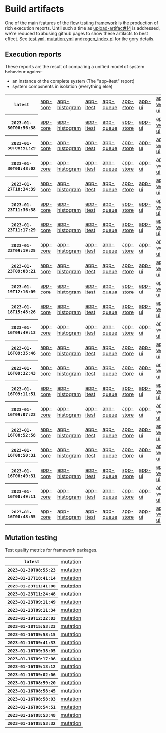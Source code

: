 # Build artifacts

One of the main features of the [flow testing framework](https://github.com/Mastercard/flow) is the production of rich execution reports.
Until such a time as [upload-artifact#14](https://github.com/actions/upload-artifact/issues/14) is addressed, we're reduced to abusing github pages to show these artifacts to best effect.
See [test.yml](https://github.com/Mastercard/flow/blob/main/.github/workflows/test.yml), [mutation.yml](https://github.com/Mastercard/flow/blob/main/.github/workflows/mutation.yml) and [regen_index.pl](https://github.com/Mastercard/flow/blob/pages/regen_index.pl) for the gory details.

## Execution reports

These reports are the result of comparing a unified model of system behaviour against:
 * an instance of the complete system (The "app-itest" report)
 * system components in isolation (everything else)

<!-- start:execution -->
<table>
	<tbody>
		<tr> <th><code>latest</code></th>
			<td><a href="execution/latest/flow_execution_reports/example/app-core/target/mctf/latest/index.html">app-core</a></td>
			<td><a href="execution/latest/flow_execution_reports/example/app-histogram/target/mctf/latest/index.html">app-histogram</a></td>
			<td><a href="execution/latest/flow_execution_reports/example/app-itest/target/mctf/latest/index.html">app-itest</a></td>
			<td><a href="execution/latest/flow_execution_reports/example/app-queue/target/mctf/latest/index.html">app-queue</a></td>
			<td><a href="execution/latest/flow_execution_reports/example/app-store/target/mctf/latest/index.html">app-store</a></td>
			<td><a href="execution/latest/flow_execution_reports/example/app-ui/target/mctf/latest/index.html">app-ui</a></td>
			<td><a href="execution/latest/flow_execution_reports/example/app-web-ui/target/mctf/latest/index.html">app-web-ui</a></td>
		</tr>
		<tr> <th><code>2023-01-30T08:56:38</code></th>
			<td><a href="execution/1675068998/flow_execution_reports/example/app-core/target/mctf/latest/index.html">app-core</a></td>
			<td><a href="execution/1675068998/flow_execution_reports/example/app-histogram/target/mctf/latest/index.html">app-histogram</a></td>
			<td><a href="execution/1675068998/flow_execution_reports/example/app-itest/target/mctf/latest/index.html">app-itest</a></td>
			<td><a href="execution/1675068998/flow_execution_reports/example/app-queue/target/mctf/latest/index.html">app-queue</a></td>
			<td><a href="execution/1675068998/flow_execution_reports/example/app-store/target/mctf/latest/index.html">app-store</a></td>
			<td><a href="execution/1675068998/flow_execution_reports/example/app-ui/target/mctf/latest/index.html">app-ui</a></td>
			<td><a href="execution/1675068998/flow_execution_reports/example/app-web-ui/target/mctf/latest/index.html">app-web-ui</a></td>
		</tr>
		<tr> <th><code>2023-01-30T08:51:29</code></th>
			<td><a href="execution/1675068689/flow_execution_reports/example/app-core/target/mctf/latest/index.html">app-core</a></td>
			<td><a href="execution/1675068689/flow_execution_reports/example/app-histogram/target/mctf/latest/index.html">app-histogram</a></td>
			<td><a href="execution/1675068689/flow_execution_reports/example/app-itest/target/mctf/latest/index.html">app-itest</a></td>
			<td><a href="execution/1675068689/flow_execution_reports/example/app-queue/target/mctf/latest/index.html">app-queue</a></td>
			<td><a href="execution/1675068689/flow_execution_reports/example/app-store/target/mctf/latest/index.html">app-store</a></td>
			<td><a href="execution/1675068689/flow_execution_reports/example/app-ui/target/mctf/latest/index.html">app-ui</a></td>
			<td><a href="execution/1675068689/flow_execution_reports/example/app-web-ui/target/mctf/latest/index.html">app-web-ui</a></td>
		</tr>
		<tr> <th><code>2023-01-30T08:48:02</code></th>
			<td><a href="execution/1675068482/flow_execution_reports/example/app-core/target/mctf/latest/index.html">app-core</a></td>
			<td><a href="execution/1675068482/flow_execution_reports/example/app-histogram/target/mctf/latest/index.html">app-histogram</a></td>
			<td><a href="execution/1675068482/flow_execution_reports/example/app-itest/target/mctf/latest/index.html">app-itest</a></td>
			<td><a href="execution/1675068482/flow_execution_reports/example/app-queue/target/mctf/latest/index.html">app-queue</a></td>
			<td><a href="execution/1675068482/flow_execution_reports/example/app-store/target/mctf/latest/index.html">app-store</a></td>
			<td><a href="execution/1675068482/flow_execution_reports/example/app-ui/target/mctf/latest/index.html">app-ui</a></td>
			<td><a href="execution/1675068482/flow_execution_reports/example/app-web-ui/target/mctf/latest/index.html">app-web-ui</a></td>
		</tr>
		<tr> <th><code>2023-01-27T18:34:39</code></th>
			<td><a href="execution/1674844479/flow_execution_reports/example/app-core/target/mctf/latest/index.html">app-core</a></td>
			<td><a href="execution/1674844479/flow_execution_reports/example/app-histogram/target/mctf/latest/index.html">app-histogram</a></td>
			<td><a href="execution/1674844479/flow_execution_reports/example/app-itest/target/mctf/latest/index.html">app-itest</a></td>
			<td><a href="execution/1674844479/flow_execution_reports/example/app-queue/target/mctf/latest/index.html">app-queue</a></td>
			<td><a href="execution/1674844479/flow_execution_reports/example/app-store/target/mctf/latest/index.html">app-store</a></td>
			<td><a href="execution/1674844479/flow_execution_reports/example/app-ui/target/mctf/latest/index.html">app-ui</a></td>
			<td><a href="execution/1674844479/flow_execution_reports/example/app-web-ui/target/mctf/latest/index.html">app-web-ui</a></td>
		</tr>
		<tr> <th><code>2023-01-23T11:36:38</code></th>
			<td><a href="execution/1674473798/flow_execution_reports/example/app-core/target/mctf/latest/index.html">app-core</a></td>
			<td><a href="execution/1674473798/flow_execution_reports/example/app-histogram/target/mctf/latest/index.html">app-histogram</a></td>
			<td><a href="execution/1674473798/flow_execution_reports/example/app-itest/target/mctf/latest/index.html">app-itest</a></td>
			<td><a href="execution/1674473798/flow_execution_reports/example/app-queue/target/mctf/latest/index.html">app-queue</a></td>
			<td><a href="execution/1674473798/flow_execution_reports/example/app-store/target/mctf/latest/index.html">app-store</a></td>
			<td><a href="execution/1674473798/flow_execution_reports/example/app-ui/target/mctf/latest/index.html">app-ui</a></td>
			<td><a href="execution/1674473798/flow_execution_reports/example/app-web-ui/target/mctf/latest/index.html">app-web-ui</a></td>
		</tr>
		<tr> <th><code>2023-01-23T11:17:29</code></th>
			<td><a href="execution/1674472649/flow_execution_reports/example/app-core/target/mctf/latest/index.html">app-core</a></td>
			<td><a href="execution/1674472649/flow_execution_reports/example/app-histogram/target/mctf/latest/index.html">app-histogram</a></td>
			<td><a href="execution/1674472649/flow_execution_reports/example/app-itest/target/mctf/latest/index.html">app-itest</a></td>
			<td><a href="execution/1674472649/flow_execution_reports/example/app-queue/target/mctf/latest/index.html">app-queue</a></td>
			<td><a href="execution/1674472649/flow_execution_reports/example/app-store/target/mctf/latest/index.html">app-store</a></td>
			<td><a href="execution/1674472649/flow_execution_reports/example/app-ui/target/mctf/latest/index.html">app-ui</a></td>
			<td><a href="execution/1674472649/flow_execution_reports/example/app-web-ui/target/mctf/latest/index.html">app-web-ui</a></td>
		</tr>
		<tr> <th><code>2023-01-23T09:19:25</code></th>
			<td><a href="execution/1674465565/flow_execution_reports/example/app-core/target/mctf/latest/index.html">app-core</a></td>
			<td><a href="execution/1674465565/flow_execution_reports/example/app-histogram/target/mctf/latest/index.html">app-histogram</a></td>
			<td><a href="execution/1674465565/flow_execution_reports/example/app-itest/target/mctf/latest/index.html">app-itest</a></td>
			<td><a href="execution/1674465565/flow_execution_reports/example/app-queue/target/mctf/latest/index.html">app-queue</a></td>
			<td><a href="execution/1674465565/flow_execution_reports/example/app-store/target/mctf/latest/index.html">app-store</a></td>
			<td><a href="execution/1674465565/flow_execution_reports/example/app-ui/target/mctf/latest/index.html">app-ui</a></td>
			<td><a href="execution/1674465565/flow_execution_reports/example/app-web-ui/target/mctf/latest/index.html">app-web-ui</a></td>
		</tr>
		<tr> <th><code>2023-01-23T09:08:21</code></th>
			<td><a href="execution/1674464901/flow_execution_reports/example/app-core/target/mctf/latest/index.html">app-core</a></td>
			<td><a href="execution/1674464901/flow_execution_reports/example/app-histogram/target/mctf/latest/index.html">app-histogram</a></td>
			<td><a href="execution/1674464901/flow_execution_reports/example/app-itest/target/mctf/latest/index.html">app-itest</a></td>
			<td><a href="execution/1674464901/flow_execution_reports/example/app-queue/target/mctf/latest/index.html">app-queue</a></td>
			<td><a href="execution/1674464901/flow_execution_reports/example/app-store/target/mctf/latest/index.html">app-store</a></td>
			<td><a href="execution/1674464901/flow_execution_reports/example/app-ui/target/mctf/latest/index.html">app-ui</a></td>
			<td><a href="execution/1674464901/flow_execution_reports/example/app-web-ui/target/mctf/latest/index.html">app-web-ui</a></td>
		</tr>
		<tr> <th><code>2023-01-19T12:16:09</code></th>
			<td><a href="execution/1674130569/flow_execution_reports/example/app-core/target/mctf/latest/index.html">app-core</a></td>
			<td><a href="execution/1674130569/flow_execution_reports/example/app-histogram/target/mctf/latest/index.html">app-histogram</a></td>
			<td><a href="execution/1674130569/flow_execution_reports/example/app-itest/target/mctf/latest/index.html">app-itest</a></td>
			<td><a href="execution/1674130569/flow_execution_reports/example/app-queue/target/mctf/latest/index.html">app-queue</a></td>
			<td><a href="execution/1674130569/flow_execution_reports/example/app-store/target/mctf/latest/index.html">app-store</a></td>
			<td><a href="execution/1674130569/flow_execution_reports/example/app-ui/target/mctf/latest/index.html">app-ui</a></td>
			<td><a href="execution/1674130569/flow_execution_reports/example/app-web-ui/target/mctf/latest/index.html">app-web-ui</a></td>
		</tr>
		<tr> <th><code>2023-01-18T15:48:26</code></th>
			<td><a href="execution/1674056906/flow_execution_reports/example/app-core/target/mctf/latest/index.html">app-core</a></td>
			<td><a href="execution/1674056906/flow_execution_reports/example/app-histogram/target/mctf/latest/index.html">app-histogram</a></td>
			<td><a href="execution/1674056906/flow_execution_reports/example/app-itest/target/mctf/latest/index.html">app-itest</a></td>
			<td><a href="execution/1674056906/flow_execution_reports/example/app-queue/target/mctf/latest/index.html">app-queue</a></td>
			<td><a href="execution/1674056906/flow_execution_reports/example/app-store/target/mctf/latest/index.html">app-store</a></td>
			<td><a href="execution/1674056906/flow_execution_reports/example/app-ui/target/mctf/latest/index.html">app-ui</a></td>
			<td><a href="execution/1674056906/flow_execution_reports/example/app-web-ui/target/mctf/latest/index.html">app-web-ui</a></td>
		</tr>
		<tr> <th><code>2023-01-16T09:49:13</code></th>
			<td><a href="execution/1673862553/flow_execution_reports/example/app-core/target/mctf/latest/index.html">app-core</a></td>
			<td><a href="execution/1673862553/flow_execution_reports/example/app-histogram/target/mctf/latest/index.html">app-histogram</a></td>
			<td><a href="execution/1673862553/flow_execution_reports/example/app-itest/target/mctf/latest/index.html">app-itest</a></td>
			<td><a href="execution/1673862553/flow_execution_reports/example/app-queue/target/mctf/latest/index.html">app-queue</a></td>
			<td><a href="execution/1673862553/flow_execution_reports/example/app-store/target/mctf/latest/index.html">app-store</a></td>
			<td><a href="execution/1673862553/flow_execution_reports/example/app-ui/target/mctf/latest/index.html">app-ui</a></td>
			<td><a href="execution/1673862553/flow_execution_reports/example/app-web-ui/target/mctf/latest/index.html">app-web-ui</a></td>
		</tr>
		<tr> <th><code>2023-01-16T09:35:46</code></th>
			<td><a href="execution/1673861746/flow_execution_reports/example/app-core/target/mctf/latest/index.html">app-core</a></td>
			<td><a href="execution/1673861746/flow_execution_reports/example/app-histogram/target/mctf/latest/index.html">app-histogram</a></td>
			<td><a href="execution/1673861746/flow_execution_reports/example/app-itest/target/mctf/latest/index.html">app-itest</a></td>
			<td><a href="execution/1673861746/flow_execution_reports/example/app-queue/target/mctf/latest/index.html">app-queue</a></td>
			<td><a href="execution/1673861746/flow_execution_reports/example/app-store/target/mctf/latest/index.html">app-store</a></td>
			<td><a href="execution/1673861746/flow_execution_reports/example/app-ui/target/mctf/latest/index.html">app-ui</a></td>
			<td><a href="execution/1673861746/flow_execution_reports/example/app-web-ui/target/mctf/latest/index.html">app-web-ui</a></td>
		</tr>
		<tr> <th><code>2023-01-16T09:32:43</code></th>
			<td><a href="execution/1673861563/flow_execution_reports/example/app-core/target/mctf/latest/index.html">app-core</a></td>
			<td><a href="execution/1673861563/flow_execution_reports/example/app-histogram/target/mctf/latest/index.html">app-histogram</a></td>
			<td><a href="execution/1673861563/flow_execution_reports/example/app-itest/target/mctf/latest/index.html">app-itest</a></td>
			<td><a href="execution/1673861563/flow_execution_reports/example/app-queue/target/mctf/latest/index.html">app-queue</a></td>
			<td><a href="execution/1673861563/flow_execution_reports/example/app-store/target/mctf/latest/index.html">app-store</a></td>
			<td><a href="execution/1673861563/flow_execution_reports/example/app-ui/target/mctf/latest/index.html">app-ui</a></td>
			<td><a href="execution/1673861563/flow_execution_reports/example/app-web-ui/target/mctf/latest/index.html">app-web-ui</a></td>
		</tr>
		<tr> <th><code>2023-01-16T09:11:51</code></th>
			<td><a href="execution/1673860311/flow_execution_reports/example/app-core/target/mctf/latest/index.html">app-core</a></td>
			<td><a href="execution/1673860311/flow_execution_reports/example/app-histogram/target/mctf/latest/index.html">app-histogram</a></td>
			<td><a href="execution/1673860311/flow_execution_reports/example/app-itest/target/mctf/latest/index.html">app-itest</a></td>
			<td><a href="execution/1673860311/flow_execution_reports/example/app-queue/target/mctf/latest/index.html">app-queue</a></td>
			<td><a href="execution/1673860311/flow_execution_reports/example/app-store/target/mctf/latest/index.html">app-store</a></td>
			<td><a href="execution/1673860311/flow_execution_reports/example/app-ui/target/mctf/latest/index.html">app-ui</a></td>
			<td><a href="execution/1673860311/flow_execution_reports/example/app-web-ui/target/mctf/latest/index.html">app-web-ui</a></td>
		</tr>
		<tr> <th><code>2023-01-16T09:07:23</code></th>
			<td><a href="execution/1673860043/flow_execution_reports/example/app-core/target/mctf/latest/index.html">app-core</a></td>
			<td><a href="execution/1673860043/flow_execution_reports/example/app-histogram/target/mctf/latest/index.html">app-histogram</a></td>
			<td><a href="execution/1673860043/flow_execution_reports/example/app-itest/target/mctf/latest/index.html">app-itest</a></td>
			<td><a href="execution/1673860043/flow_execution_reports/example/app-queue/target/mctf/latest/index.html">app-queue</a></td>
			<td><a href="execution/1673860043/flow_execution_reports/example/app-store/target/mctf/latest/index.html">app-store</a></td>
			<td><a href="execution/1673860043/flow_execution_reports/example/app-ui/target/mctf/latest/index.html">app-ui</a></td>
			<td><a href="execution/1673860043/flow_execution_reports/example/app-web-ui/target/mctf/latest/index.html">app-web-ui</a></td>
		</tr>
		<tr> <th><code>2023-01-16T08:52:58</code></th>
			<td><a href="execution/1673859178/flow_execution_reports/example/app-core/target/mctf/latest/index.html">app-core</a></td>
			<td><a href="execution/1673859178/flow_execution_reports/example/app-histogram/target/mctf/latest/index.html">app-histogram</a></td>
			<td><a href="execution/1673859178/flow_execution_reports/example/app-itest/target/mctf/latest/index.html">app-itest</a></td>
			<td><a href="execution/1673859178/flow_execution_reports/example/app-queue/target/mctf/latest/index.html">app-queue</a></td>
			<td><a href="execution/1673859178/flow_execution_reports/example/app-store/target/mctf/latest/index.html">app-store</a></td>
			<td><a href="execution/1673859178/flow_execution_reports/example/app-ui/target/mctf/latest/index.html">app-ui</a></td>
			<td><a href="execution/1673859178/flow_execution_reports/example/app-web-ui/target/mctf/latest/index.html">app-web-ui</a></td>
		</tr>
		<tr> <th><code>2023-01-16T08:50:31</code></th>
			<td><a href="execution/1673859031/flow_execution_reports/example/app-core/target/mctf/latest/index.html">app-core</a></td>
			<td><a href="execution/1673859031/flow_execution_reports/example/app-histogram/target/mctf/latest/index.html">app-histogram</a></td>
			<td><a href="execution/1673859031/flow_execution_reports/example/app-itest/target/mctf/latest/index.html">app-itest</a></td>
			<td><a href="execution/1673859031/flow_execution_reports/example/app-queue/target/mctf/latest/index.html">app-queue</a></td>
			<td><a href="execution/1673859031/flow_execution_reports/example/app-store/target/mctf/latest/index.html">app-store</a></td>
			<td><a href="execution/1673859031/flow_execution_reports/example/app-ui/target/mctf/latest/index.html">app-ui</a></td>
			<td><a href="execution/1673859031/flow_execution_reports/example/app-web-ui/target/mctf/latest/index.html">app-web-ui</a></td>
		</tr>
		<tr> <th><code>2023-01-16T08:49:31</code></th>
			<td><a href="execution/1673858971/flow_execution_reports/example/app-core/target/mctf/latest/index.html">app-core</a></td>
			<td><a href="execution/1673858971/flow_execution_reports/example/app-histogram/target/mctf/latest/index.html">app-histogram</a></td>
			<td><a href="execution/1673858971/flow_execution_reports/example/app-itest/target/mctf/latest/index.html">app-itest</a></td>
			<td><a href="execution/1673858971/flow_execution_reports/example/app-queue/target/mctf/latest/index.html">app-queue</a></td>
			<td><a href="execution/1673858971/flow_execution_reports/example/app-store/target/mctf/latest/index.html">app-store</a></td>
			<td><a href="execution/1673858971/flow_execution_reports/example/app-ui/target/mctf/latest/index.html">app-ui</a></td>
			<td><a href="execution/1673858971/flow_execution_reports/example/app-web-ui/target/mctf/latest/index.html">app-web-ui</a></td>
		</tr>
		<tr> <th><code>2023-01-16T08:49:11</code></th>
			<td><a href="execution/1673858951/flow_execution_reports/example/app-core/target/mctf/latest/index.html">app-core</a></td>
			<td><a href="execution/1673858951/flow_execution_reports/example/app-histogram/target/mctf/latest/index.html">app-histogram</a></td>
			<td><a href="execution/1673858951/flow_execution_reports/example/app-itest/target/mctf/latest/index.html">app-itest</a></td>
			<td><a href="execution/1673858951/flow_execution_reports/example/app-queue/target/mctf/latest/index.html">app-queue</a></td>
			<td><a href="execution/1673858951/flow_execution_reports/example/app-store/target/mctf/latest/index.html">app-store</a></td>
			<td><a href="execution/1673858951/flow_execution_reports/example/app-ui/target/mctf/latest/index.html">app-ui</a></td>
			<td><a href="execution/1673858951/flow_execution_reports/example/app-web-ui/target/mctf/latest/index.html">app-web-ui</a></td>
		</tr>
		<tr> <th><code>2023-01-16T08:48:55</code></th>
			<td><a href="execution/1673858935/flow_execution_reports/example/app-core/target/mctf/latest/index.html">app-core</a></td>
			<td><a href="execution/1673858935/flow_execution_reports/example/app-histogram/target/mctf/latest/index.html">app-histogram</a></td>
			<td><a href="execution/1673858935/flow_execution_reports/example/app-itest/target/mctf/latest/index.html">app-itest</a></td>
			<td><a href="execution/1673858935/flow_execution_reports/example/app-queue/target/mctf/latest/index.html">app-queue</a></td>
			<td><a href="execution/1673858935/flow_execution_reports/example/app-store/target/mctf/latest/index.html">app-store</a></td>
			<td><a href="execution/1673858935/flow_execution_reports/example/app-ui/target/mctf/latest/index.html">app-ui</a></td>
			<td><a href="execution/1673858935/flow_execution_reports/example/app-web-ui/target/mctf/latest/index.html">app-web-ui</a></td>
		</tr>
	</tbody>
</table>
<!-- end:execution -->

## Mutation testing

Test quality metrics for framework packages.

<!-- start:mutation -->
<table>
	<tbody>
		<tr> <th><code>latest</code></th>
			<td><a href="mutation/latest/mutation_report/index.html">mutation</a></td>
		</tr>
		<tr> <th><code>2023-01-30T08:55:23</code></th>
			<td><a href="mutation/1675068923/mutation_report/index.html">mutation</a></td>
		</tr>
		<tr> <th><code>2023-01-27T18:41:14</code></th>
			<td><a href="mutation/1674844874/mutation_report/index.html">mutation</a></td>
		</tr>
		<tr> <th><code>2023-01-23T11:41:00</code></th>
			<td><a href="mutation/1674474060/mutation_report/index.html">mutation</a></td>
		</tr>
		<tr> <th><code>2023-01-23T11:24:48</code></th>
			<td><a href="mutation/1674473088/mutation_report/index.html">mutation</a></td>
		</tr>
		<tr> <th><code>2023-01-23T09:11:49</code></th>
			<td><a href="mutation/1674465109/mutation_report/index.html">mutation</a></td>
		</tr>
		<tr> <th><code>2023-01-23T09:11:34</code></th>
			<td><a href="mutation/1674465094/mutation_report/index.html">mutation</a></td>
		</tr>
		<tr> <th><code>2023-01-19T12:22:03</code></th>
			<td><a href="mutation/1674130923/mutation_report/index.html">mutation</a></td>
		</tr>
		<tr> <th><code>2023-01-18T15:53:23</code></th>
			<td><a href="mutation/1674057203/mutation_report/index.html">mutation</a></td>
		</tr>
		<tr> <th><code>2023-01-16T09:58:15</code></th>
			<td><a href="mutation/1673863095/mutation_report/index.html">mutation</a></td>
		</tr>
		<tr> <th><code>2023-01-16T09:41:33</code></th>
			<td><a href="mutation/1673862093/mutation_report/index.html">mutation</a></td>
		</tr>
		<tr> <th><code>2023-01-16T09:38:05</code></th>
			<td><a href="mutation/1673861885/mutation_report/index.html">mutation</a></td>
		</tr>
		<tr> <th><code>2023-01-16T09:17:06</code></th>
			<td><a href="mutation/1673860626/mutation_report/index.html">mutation</a></td>
		</tr>
		<tr> <th><code>2023-01-16T09:13:12</code></th>
			<td><a href="mutation/1673860392/mutation_report/index.html">mutation</a></td>
		</tr>
		<tr> <th><code>2023-01-16T09:02:06</code></th>
			<td><a href="mutation/1673859726/mutation_report/index.html">mutation</a></td>
		</tr>
		<tr> <th><code>2023-01-16T08:59:20</code></th>
			<td><a href="mutation/1673859560/mutation_report/index.html">mutation</a></td>
		</tr>
		<tr> <th><code>2023-01-16T08:58:45</code></th>
			<td><a href="mutation/1673859525/mutation_report/index.html">mutation</a></td>
		</tr>
		<tr> <th><code>2023-01-16T08:58:03</code></th>
			<td><a href="mutation/1673859483/mutation_report/index.html">mutation</a></td>
		</tr>
		<tr> <th><code>2023-01-16T08:54:51</code></th>
			<td><a href="mutation/1673859291/mutation_report/index.html">mutation</a></td>
		</tr>
		<tr> <th><code>2023-01-16T08:53:48</code></th>
			<td><a href="mutation/1673859228/mutation_report/index.html">mutation</a></td>
		</tr>
		<tr> <th><code>2023-01-16T08:53:32</code></th>
			<td><a href="mutation/1673859212/mutation_report/index.html">mutation</a></td>
		</tr>
	</tbody>
</table>
<!-- end:mutation -->
